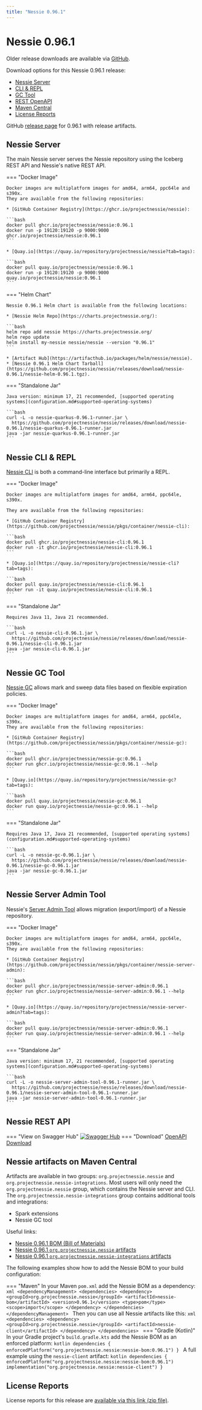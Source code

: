 ```yaml
---
title: "Nessie 0.96.1"
---
```


# Nessie 0.96.1

Older release downloads are available via [GitHub](https://github.com/projectnessie/nessie/releases).

Download options for this Nessie 0.96.1 release:

* [Nessie Server](#nessie-server)
* [CLI & REPL](#nessie-cli--repl)
* [GC Tool](#nessie-gc-tool)
* [REST OpenAPI](#nessie-rest-api)
* [Maven Central](#nessie-artifacts-on-maven-central)
* [License Reports](#license-reports)

GitHub [release page](https://github.com/projectnessie/nessie/releases/tag/nessie-0.96.1) for 0.96.1 with release artifacts.

## Nessie Server

The main Nessie server serves the Nessie repository using the Iceberg REST API and Nessie's native REST API.

=== "Docker Image"

    Docker images are multiplatform images for amd64, arm64, ppc64le and s390x.
    They are available from the following repositories:

    * [GitHub Container Registry](https://ghcr.io/projectnessie/nessie):

    ```bash
    docker pull ghcr.io/projectnessie/nessie:0.96.1
    docker run -p 19120:19120 -p 9000:9000 ghcr.io/projectnessie/nessie:0.96.1
    ```

    * [Quay.io](https://quay.io/repository/projectnessie/nessie?tab=tags):

    ```bash
    docker pull quay.io/projectnessie/nessie:0.96.1
    docker run -p 19120:19120 -p 9000:9000 quay.io/projectnessie/nessie:0.96.1
    ```

=== "Helm Chart"

    Nessie 0.96.1 Helm chart is available from the following locations:

    * [Nessie Helm Repo](https://charts.projectnessie.org/):

    ```bash
    helm repo add nessie https://charts.projectnessie.org/
    helm repo update
    helm install my-nessie nessie/nessie --version "0.96.1"
    ```

    * [Artifact Hub](https://artifacthub.io/packages/helm/nessie/nessie).
    * [Nessie 0.96.1 Helm Chart Tarball](https://github.com/projectnessie/nessie/releases/download/nessie-0.96.1/nessie-helm-0.96.1.tgz).

=== "Standalone Jar"

    Java version: minimum 17, 21 recommended, [supported operating systems](configuration.md#supported-operating-systems)

    ```bash
    curl -L -o nessie-quarkus-0.96.1-runner.jar \
      https://github.com/projectnessie/nessie/releases/download/nessie-0.96.1/nessie-quarkus-0.96.1-runner.jar
    java -jar nessie-quarkus-0.96.1-runner.jar
    ```

## Nessie CLI & REPL

[Nessie CLI](cli.md) is both a command-line interface but primarily a REPL.

=== "Docker Image"

    Docker images are multiplatform images for amd64, arm64, ppc64le, s390x.

    They are available from the following repositories:

    * [GitHub Container Registry](https://github.com/projectnessie/nessie/pkgs/container/nessie-cli):

    ```bash
    docker pull ghcr.io/projectnessie/nessie-cli:0.96.1
    docker run -it ghcr.io/projectnessie/nessie-cli:0.96.1 
    ```

    * [Quay.io](https://quay.io/repository/projectnessie/nessie-cli?tab=tags):

    ```bash
    docker pull quay.io/projectnessie/nessie-cli:0.96.1
    docker run -it quay.io/projectnessie/nessie-cli:0.96.1
    ```

=== "Standalone Jar"

    Requires Java 11, Java 21 recommended.

    ```bash
    curl -L -o nessie-cli-0.96.1.jar \
      https://github.com/projectnessie/nessie/releases/download/nessie-0.96.1/nessie-cli-0.96.1.jar
    java -jar nessie-cli-0.96.1.jar
    ```

## Nessie GC Tool

[Nessie GC](gc.md) allows mark and sweep data files based on flexible expiration policies.

=== "Docker Image"

    Docker images are multiplatform images for amd64, arm64, ppc64le, s390x.
    They are available from the following repositories:

    * [GitHub Container Registry](https://github.com/projectnessie/nessie/pkgs/container/nessie-gc):

    ```bash
    docker pull ghcr.io/projectnessie/nessie-gc:0.96.1
    docker run ghcr.io/projectnessie/nessie-gc:0.96.1 --help
    ```

    * [Quay.io](https://quay.io/repository/projectnessie/nessie-gc?tab=tags):

    ```bash
    docker pull quay.io/projectnessie/nessie-gc:0.96.1
    docker run quay.io/projectnessie/nessie-gc:0.96.1 --help
    ```

=== "Standalone Jar"

    Requires Java 17, Java 21 recommended, [supported operating systems](configuration.md#supported-operating-systems)

    ```bash
    curl -L -o nessie-gc-0.96.1.jar \
      https://github.com/projectnessie/nessie/releases/download/nessie-0.96.1/nessie-gc-0.96.1.jar
    java -jar nessie-gc-0.96.1.jar
    ```

## Nessie Server Admin Tool

Nessie's [Server Admin Tool](export_import.md) allows migration (export/import) of a
Nessie repository.

=== "Docker Image"

    Docker images are multiplatform images for amd64, arm64, ppc64le, s390x.
    They are available from the following repositories:

    * [GitHub Container Registry](https://github.com/projectnessie/nessie/pkgs/container/nessie-server-admin):

    ```bash
    docker pull ghcr.io/projectnessie/nessie-server-admin:0.96.1
    docker run ghcr.io/projectnessie/nessie-server-admin:0.96.1 --help
    ```

    * [Quay.io](https://quay.io/repository/projectnessie/nessie-server-admin?tab=tags):

    ```bash
    docker pull quay.io/projectnessie/nessie-server-admin:0.96.1
    docker run quay.io/projectnessie/nessie-server-admin:0.96.1 --help
    ```

=== "Standalone Jar"

    Java version: minimum 17, 21 recommended, [supported operating systems](configuration.md#supported-operating-systems)

    ```bash
    curl -L -o nessie-server-admin-tool-0.96.1-runner.jar \
      https://github.com/projectnessie/nessie/releases/download/nessie-0.96.1/nessie-server-admin-tool-0.96.1-runner.jar
    java -jar nessie-server-admin-tool-0.96.1-runner.jar
    ```

## Nessie REST API

=== "View on Swagger Hub"
    [![Swagger Hub](https://img.shields.io/badge/swagger%20hub-nessie-3f6ec6?style=for-the-badge&logo=swagger&link=https%3A%2F%2Fapp.swaggerhub.com%2Fapis%2Fprojectnessie%2Fnessie)](https://app.swaggerhub.com/apis/projectnessie/nessie/0.96.1)
=== "Download"
    [OpenAPI Download](https://github.com/projectnessie/nessie/releases/download/nessie-0.96.1/nessie-openapi-0.96.1.yaml)

## Nessie artifacts on Maven Central

Artifacts are available in two groups: `org.projectnessie.nessie` and
`org.projectnessie.nessie-integrations`. Most users will only need the `org.projectnessie.nessie`
group, which contains the Nessie server and CLI. The `org.projectnessie.nessie-integrations` group
contains additional tools and integrations:

* Spark extensions
* Nessie GC tool

Useful links:

* [Nessie 0.96.1 BOM (Bill of Materials)](https://search.maven.org/artifact/org.projectnessie.nessie/nessie-bom/0.96.1/pom)
* [Nessie 0.96.1 `org.projectnessie.nessie` artifacts](https://search.maven.org/search?q=g:org.projectnessie.nessie%20v:0.96.1)
* [Nessie 0.96.1 `org.projectnessie.nessie-integrations` artifacts](https://search.maven.org/search?q=g:org.projectnessie.nessie-integrations%20v:0.96.1)

The following examples show how to add the Nessie BOM to your build configuration:

=== "Maven"
    In your Maven `pom.xml` add the Nessie BOM as a dependency:
    ```xml
    <dependencyManagement>
      <dependencies>
        <dependency>
          <groupId>org.projectnessie.nessie</groupId>
          <artifactId>nessie-bom</artifactId>
          <version>0.96.1</version>
          <type>pom</type>
          <scope>import</scope>
        </dependency>
      </dependencies>
    </dependencyManagement>
    ```
    Then you can use all Nessie artifacts like this:
    ```xml
    <dependencies>
      <dependency>
        <groupId>org.projectnessie.nessie</groupId>
        <artifactId>nessie-client</artifactId>
      </dependency>
    </dependencies>
    ```
=== "Gradle (Kotlin)"
    In your Gradle project's `build.gradle.kts` add the Nessie BOM as an enforced platform:
    ```kotlin
    dependencies {
      enforcedPlatform("org.projectnessie.nessie:nessie-bom:0.96.1")
    }
    ```
    A full example using the `nessie-client` artifact:
    ```kotlin
    dependencies {
      enforcedPlatform("org.projectnessie.nessie:nessie-bom:0.96.1")
      implementation("org.projectnessie.nessie:nessie-client")
    }
    ```

## License Reports

License reports for this release are [available via this link (zip file)](https://github.com/projectnessie/nessie/releases/download/nessie-0.96.1/nessie-aggregated-license-report-0.96.1.zip).
